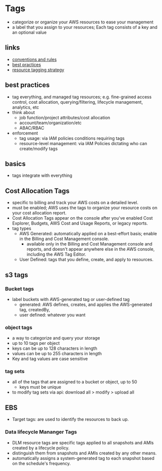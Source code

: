 # Tags

- categorize or organize your AWS resources to ease your management
- a label that you assign to your resources; Each tag consists of a key and an optional value

## links

- [conventions and rules](https://docs.aws.amazon.com/IAM/latest/UserGuide/id_tags.html)
- [best practices](https://docs.aws.amazon.com/AWSEC2/latest/UserGuide/Using_Tags.html)
- [resource tagging strategy](https://aws.amazon.com/blogs/mt/implement-aws-resource-tagging-strategy-using-aws-tag-policies-and-service-control-policies-scps/)

## best practices

- tag everything, and managed tag resources; e.g. fine-grained access control, cost allocation, querying/filtering, lifecycle management, analytics, etc
- think about
  - job function/project attributes/cost allocation
  - account/team/organization/etc
  - ABAC/RBAC
- enforcement
  - tag usage: via IAM policies conditions requiring tags
  - resource-level management: via IAM Policies dictating who can create/modify tags

## basics

- tags integrate with everything

## Cost Allocation Tags

- specific to billing and track your AWS costs on a detailed level.
- must be enabled; AWS uses the tags to organize your resource costs on your cost allocation report.
- Cost Allocation Tags appear on the console after you've enabled Cost Explorer, Budgets, AWS Cost and Usage Reports, or legacy reports.
- tag types
  - AWS Generated: automatically applied on a best-effort basis; enable in the Billing and Cost Management console.
    - available only in the Billing and Cost Management console and reports, and doesn't appear anywhere else in the AWS console, including the AWS Tag Editor.
  - User Defined: tags that you define, create, and apply to resources.

## s3 tags

### Bucket tags

- label buckets with AWS-generated tag or user-defined tag
  - generated: AWS defines, creates, and applies the AWS-generated tag, createdBy,
  - user defined: whatever you want

### object tags

- a way to categorize and query your storage
- up to 10 tags per object
- keys can be up to 128 characters in length
- values can be up to 255 characters in length
- Key and tag values are case sensitive

### tag sets

- all of the tags that are assigned to a bucket or object, up to 50
  - keys must be unique
- to modify tag sets via api: download all > modify > upload all

## EBS

- Target tags: are used to identify the resources to back up.

### Data lifecycle Mananger Tags

- DLM resource tags are specific tags applied to all snapshots and AMIs created by a lifecycle policy.
- distinguish them from snapshots and AMIs created by any other means.
- automatically assigns a system-generated tag to each snapshot based on the schedule's frequency.
